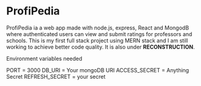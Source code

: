 # ProfiPedia

ProfiPedia ia a web app made with node.js, express, React and MongodB where authenticated users can view and submit ratings 
for professors and schools. This is my first full stack project using MERN stack and I am still working to achieve better code quality. It is also under
**RECONSTRUCTION**.

Environment variables needed

PORT = 3000
DB_URI = Your mongoDB URI
ACCESS_SECRET = Anything Secret
REFRESH_SECRET = your secret

